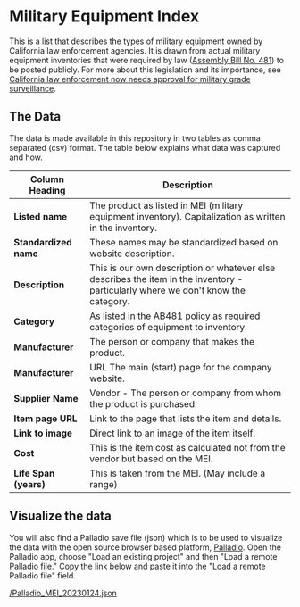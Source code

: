 # Military Equipment Index
This is a list that describes the types of military equipment owned by California law enforcement agencies. It is drawn from actual military equipment inventories that were required by law ([Assembly Bill No. 481](https://leginfo.legislature.ca.gov/faces/billTextClient.xhtml?bill_id=202120220AB481)) to be posted publicly. For more about this legislation and its importance, see [California law enforcement now needs approval for military grade surveillance](https://www.eff.org/deeplinks/2022/05/california-law-enforcement-now-needs-approval-military-grade-surveillance).

## The Data
The data is made available in this repository in two tables as comma separated (csv) format. The table below explains what data was captured and how. 

|Column Heading | Description |
|---------------| ------------|
| **Listed name** | The product as listed in MEI (military equipment inventory). Capitalization as written in the inventory. |
| **Standardized name** | These names may be standardized based on website description. |
| **Description** | This is our own description or whatever else describes the item in the inventory - particularly where we don't know the category. |
| **Category** | As listed in the AB481 policy as required categories of equipment to inventory. |
| **Manufacturer** | The person or company that makes the product. |
| **Manufacturer** | URL	The main (start) page for the company website. |
| **Supplier Name** | Vendor - The person or company from whom the product is purchased. |
| **Item page URL** | Link to the page that lists the item and details. |
| **Link to image** | Direct link to an image of the item itself.|
| **Cost** | This is the item cost as calculated not from the vendor but based on the MEI. |
| **Life Span (years)**| This is taken from the MEI. (May include a range)|

## Visualize the data
You will also find a Palladio save file (json) which is to be used to visualize the data with the open source browser based platform, [Palladio](https://hdlab.stanford.edu/palladio/). Open the Palladio app, choose "Load an existing project" and then "Load a remote Palladio file." Copy the link below and paste it into the "Load a remote Palladio file" field.

[/Palladio_MEI_20230124.json](https://raw.githubusercontent.com/know-systemic-racism/mei/main/Palladio_MEI_20230124.json)

